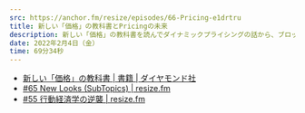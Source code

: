```yaml
---
src: https://anchor.fm/resize/episodes/66-Pricing-e1drtru
title: 新しい「価格」の教科書とPricingの未来
description: 新しい「価格」の教科書を読んでダイナミックプライシングの話から、ブロックチェーンを絡めたプライシングの未来、フリーランスの価格付けなどについて話しました。
date: 2022年2月4日（金）
time: 69分34秒
---
```


- [新しい「価格」の教科書 | 書籍 | ダイヤモンド社](https://www.diamond.co.jp/book/9784478112939.html)
- [#65 New Looks (SubTopics) | resize.fm](https://resize.fm/ep/65-new-look)
- [#55 行動経済学の逆襲 | resize.fm](https://resize.fm/ep/55-behavioral-economics)
